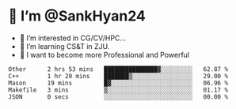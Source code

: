 # 👋 I’m @SankHyan24

- 👀 I’m interested in CG/CV/HPC...
- 🌱 I’m learning CS&T in ZJU.
- 💞️ I want to become more Professional and Powerful


<!---
SankHyan24/SankHyan24 is a ✨ special ✨ repository because its `README.md` (this file) appears on your GitHub profile.
You can click the Preview link to take a look at your changes.
--->
<!--START_SECTION:waka-->

```text
Other      2 hrs 53 mins   ███████████████▓░░░░░░░░░   62.87 %
C++        1 hr 20 mins    ███████▒░░░░░░░░░░░░░░░░░   29.00 %
Mason      19 mins         █▓░░░░░░░░░░░░░░░░░░░░░░░   06.96 %
Makefile   3 mins          ▒░░░░░░░░░░░░░░░░░░░░░░░░   01.17 %
JSON       0 secs          ░░░░░░░░░░░░░░░░░░░░░░░░░   00.00 %
```

<!--END_SECTION:waka-->
